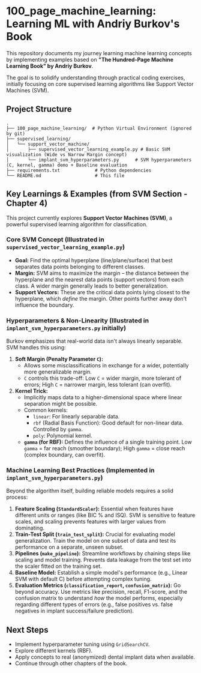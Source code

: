 # 100_page_machine_learning: Learning ML with Andriy Burkov's Book

This repository documents my journey learning machine learning concepts by implementing examples based on **"The Hundred-Page Machine Learning Book" by Andriy Burkov**.

The goal is to solidify understanding through practical coding exercises, initially focusing on core supervised learning algorithms like Support Vector Machines (SVM).

## Project Structure

```
.
├── 100_page_machine_learning/  # Python Virtual Environment (ignored by git)
├── supervised_learning/
│   └── support_vector_machine/
│       ├── supervised_vector_learning_example.py # Basic SVM visualization (Wide vs Narrow Margin concept)
│       └── implant_svm_hyperparameters.py      # SVM hyperparameters (C, kernel, gamma) demo + Baseline evaluation
├── requirements.txt             # Python dependencies
└── README.md                    # This file
```

## Key Learnings & Examples (from SVM Section - Chapter 4)

This project currently explores **Support Vector Machines (SVM)**, a powerful supervised learning algorithm for classification.

### Core SVM Concept (Illustrated in `supervised_vector_learning_example.py`)

*   **Goal:** Find the optimal hyperplane (line/plane/surface) that best separates data points belonging to different classes.
*   **Margin:** SVM aims to maximize the margin – the distance between the hyperplane and the nearest data points (support vectors) from each class. A wider margin generally leads to better generalization.
*   **Support Vectors:** These are the critical data points lying closest to the hyperplane, which *define* the margin. Other points further away don't influence the boundary.

### Hyperparameters & Non-Linearity (Illustrated in `implant_svm_hyperparameters.py` initially)

Burkov emphasizes that real-world data isn't always linearly separable. SVM handles this using:

1.  **Soft Margin (Penalty Parameter `C`):**
    *   Allows some misclassifications in exchange for a wider, potentially more generalizable margin.
    *   `C` controls this trade-off: Low `C` = wider margin, more tolerant of errors; High `C` = narrower margin, less tolerant (can overfit).
2.  **Kernel Trick:**
    *   Implicitly maps data to a higher-dimensional space where linear separation might be possible.
    *   Common kernels:
        *   `linear`: For linearly separable data.
        *   `rbf` (Radial Basis Function): Good default for non-linear data. Controlled by `gamma`.
        *   `poly`: Polynomial kernel.
    *   **`gamma` (for RBF):** Defines the influence of a single training point. Low `gamma` = far reach (smoother boundary); High `gamma` = close reach (complex boundary, can overfit).

### Machine Learning Best Practices (Implemented in `implant_svm_hyperparameters.py`)

Beyond the algorithm itself, building reliable models requires a solid process:

1.  **Feature Scaling (`StandardScaler`):** Essential when features have different units or ranges (like BIC % and ISQ). SVM is sensitive to feature scales, and scaling prevents features with larger values from dominating.
2.  **Train-Test Split (`train_test_split`):** Crucial for evaluating model generalization. Train the model on one subset of data and test its performance on a separate, unseen subset.
3.  **Pipelines (`make_pipeline`):** Streamline workflows by chaining steps like scaling and model training. Prevents data leakage from the test set into the scaler fitted on the training set.
4.  **Baseline Model:** Establish a simple model's performance (e.g., Linear SVM with default C) before attempting complex tuning.
5.  **Evaluation Metrics (`classification_report`, `confusion_matrix`):** Go beyond accuracy. Use metrics like precision, recall, F1-score, and the confusion matrix to understand *how* the model performs, especially regarding different types of errors (e.g., false positives vs. false negatives in implant success/failure prediction).

## Next Steps

*   Implement hyperparameter tuning using `GridSearchCV`.
*   Explore different kernels (RBF).
*   Apply concepts to real (anonymized) dental implant data when available.
*   Continue through other chapters of the book. 